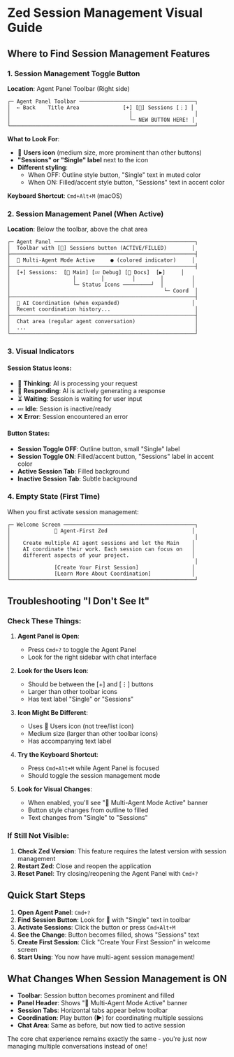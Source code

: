 # Zed Session Management Visual Guide

## Where to Find Session Management Features

### 1. Session Management Toggle Button

**Location**: Agent Panel Toolbar (Right side)

```
┌─ Agent Panel Toolbar ─────────────────────────────────────┐
│  ← Back    Title Area              [+] [👥] Sessions [⋮] │
│                                      │                    │
│                                      └─ NEW BUTTON HERE! │
└───────────────────────────────────────────────────────────┘
```

**What to Look For**:
- 👥 **Users icon** (medium size, more prominent than other buttons)
- **"Sessions" or "Single" label** next to the icon
- **Different styling**: 
  - When OFF: Outline style button, "Single" text in muted color
  - When ON: Filled/accent style button, "Sessions" text in accent color

**Keyboard Shortcut**: `Cmd+Alt+M` (macOS)

### 2. Session Management Panel (When Active)

**Location**: Below the toolbar, above the chat area

```
┌─ Agent Panel ─────────────────────────────────────────────┐
│  Toolbar with [👥] Sessions button (ACTIVE/FILLED)        │
├───────────────────────────────────────────────────────────┤
│  🤖 Multi-Agent Mode Active     ● (colored indicator)     │
├───────────────────────────────────────────────────────────┤
│  [+] Sessions:  [🤔 Main] [💤 Debug] [💬 Docs]  [▶]     │
│                    │        │         │        │         │
│                    └─ Status Icons ─────────┘  │         │
│                                                 └─ Coord  │
├───────────────────────────────────────────────────────────┤
│  🧠 AI Coordination (when expanded)                       │
│  Recent coordination history...                           │
├───────────────────────────────────────────────────────────┤
│  Chat area (regular agent conversation)                   │
│  ...                                                      │
└───────────────────────────────────────────────────────────┘
```

### 3. Visual Indicators

#### Session Status Icons:
- 🤔 **Thinking**: AI is processing your request
- 💬 **Responding**: AI is actively generating a response  
- ⏳ **Waiting**: Session is waiting for user input
- 💤 **Idle**: Session is inactive/ready
- ❌ **Error**: Session encountered an error

#### Button States:
- **Session Toggle OFF**: Outline button, small "Single" label
- **Session Toggle ON**: Filled/accent button, "Sessions" label in accent color
- **Active Session Tab**: Filled background
- **Inactive Session Tab**: Subtle background

### 4. Empty State (First Time)

When you first activate session management:

```
┌─ Welcome Screen ──────────────────────────────────────────┐
│              🚀 Agent-First Zed                           │
│                                                           │
│    Create multiple AI agent sessions and let the Main    │
│    AI coordinate their work. Each session can focus on   │
│    different aspects of your project.                    │
│                                                           │
│              [Create Your First Session]                 │
│              [Learn More About Coordination]             │
└───────────────────────────────────────────────────────────┘
```

## Troubleshooting "I Don't See It"

### Check These Things:

1. **Agent Panel is Open**: 
   - Press `Cmd+?` to toggle the Agent Panel
   - Look for the right sidebar with chat interface

2. **Look for the Users Icon**: 
   - Should be between the [+] and [⋮] buttons
   - Larger than other toolbar icons
   - Has text label "Single" or "Sessions"

3. **Icon Might Be Different**: 
   - Uses 👥 Users icon (not tree/list icon)
   - Medium size (larger than other toolbar icons)
   - Has accompanying text label

4. **Try the Keyboard Shortcut**:
   - Press `Cmd+Alt+M` while Agent Panel is focused
   - Should toggle the session management mode

5. **Look for Visual Changes**:
   - When enabled, you'll see "🤖 Multi-Agent Mode Active" banner
   - Button style changes from outline to filled
   - Text changes from "Single" to "Sessions"

### If Still Not Visible:

1. **Check Zed Version**: This feature requires the latest version with session management
2. **Restart Zed**: Close and reopen the application
3. **Reset Panel**: Try closing/reopening the Agent Panel with `Cmd+?`

## Quick Start Steps

1. **Open Agent Panel**: `Cmd+?`
2. **Find Session Button**: Look for 👥 with "Single" text in toolbar
3. **Activate Sessions**: Click the button or press `Cmd+Alt+M` 
4. **See the Change**: Button becomes filled, shows "Sessions" text
5. **Create First Session**: Click "Create Your First Session" in welcome screen
6. **Start Using**: You now have multi-agent session management!

## What Changes When Session Management is ON

- **Toolbar**: Session button becomes prominent and filled
- **Panel Header**: Shows "🤖 Multi-Agent Mode Active" banner  
- **Session Tabs**: Horizontal tabs appear below toolbar
- **Coordination**: Play button (▶) for coordinating multiple sessions
- **Chat Area**: Same as before, but now tied to active session

The core chat experience remains exactly the same - you're just now managing multiple conversations instead of one!